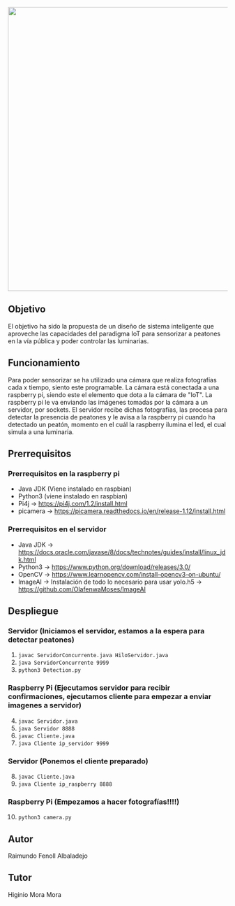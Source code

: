<p align="center">
<img src="https://i.ibb.co/2q37jgD/Captura.png" width="650">
</p>


## Objetivo
El objetivo ha sido la propuesta de un diseño de sistema inteligente que aproveche las capacidades del paradigma IoT para sensorizar a peatones en la vía pública y poder controlar las luminarias.

## Funcionamiento
Para poder sensorizar se ha utilizado una cámara que realiza fotografías cada x tiempo, siento este programable. La cámara está conectada a una raspberry pi, siendo este el elemento que dota a la cámara de "IoT".
La raspberry pi le va enviando las imágenes tomadas por la cámara a un servidor, por sockets.
El servidor recibe dichas fotografías, las procesa para detectar la presencia de peatones y le avisa a la raspberry pi cuando ha detectado un peatón, momento en el cuál la raspberry ilumina el led, el cual simula a una luminaria.

## Prerrequisitos
### Prerrequisitos en la raspberry pi
- Java JDK (Viene instalado en raspbian)
- Python3 (viene instalado en raspbian)
- Pi4j -> https://pi4j.com/1.2/install.html
- picamera -> https://picamera.readthedocs.io/en/release-1.12/install.html

### Prerrequisitos en el servidor
- Java JDK -> https://docs.oracle.com/javase/8/docs/technotes/guides/install/linux_jdk.html
- Python3 -> https://www.python.org/download/releases/3.0/
- OpenCV -> https://www.learnopencv.com/install-opencv3-on-ubuntu/
- ImageAI -> Instalación de todo lo necesario para usar yolo.h5 -> https://github.com/OlafenwaMoses/ImageAI

## Despliegue

### Servidor (Iniciamos el servidor, estamos a la espera para detectar peatones)
1. ``` javac ServidorConcurrente.java HiloServidor.java ```
2. ``` java ServidorConcurrente 9999 ```
3. ``` python3 Detection.py ```

### Raspberry Pi (Ejecutamos servidor para recibir confirmaciones, ejecutamos cliente para empezar a enviar imagenes a servidor)
4. ``` javac Servidor.java ```
5. ``` java Servidor 8888 ```
6. ``` javac Cliente.java ```
7. ``` java Cliente ip_servidor 9999 ```

### Servidor (Ponemos el cliente preparado)
8. ``` javac Cliente.java ```
9. ``` java Cliente ip_raspberry 8888 ```

### Raspberry Pi (Empezamos a hacer fotografías!!!!)
10. ``` python3 camera.py ```

## Autor
Raimundo Fenoll Albaladejo

## Tutor
Higinio Mora Mora
